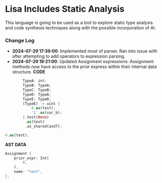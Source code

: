 # Lisa Includes Static Analysis 

This language is going to be used as a tool to explore static type analysis and
code synthesis techniques along with the possible incorporation of AI.

### Change Log

- **2024-07-29 17:39:00**: Implemented most of parser. Ran into issue with after
attempting to add operators to expression parsing.
- **2024-07-29 19:21:00**: Updated Assignment expressions:
Assignment methods now have access to the prior express within their internal
data structure.
**CODE**
```rs
        TypeA: int;
        TypeB: TypeA;
        TypeC: TypeB;
        TypeD: TypeA;
        TypeE: TypeD;
        (TypeE) -> uint {
            0.as(test);
            '1'.as(var_b);
        }.test(None)
         .as(test)
         .as_shared(asdf);

0.as(test);
```
**AST DATA**
```rs
Assignment {
    prior_expr: Int(
        0,
    ),
    name: "test",
},
```
